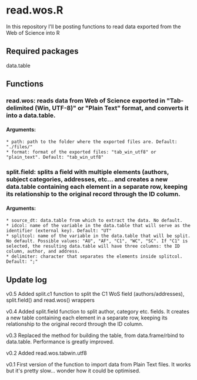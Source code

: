 # read.wos.R

In this repository I'll be posting functions to read data exported from the Web of Science into R

## Required packages

data.table

## Functions

### read.wos: reads data from Web of Science exported in "Tab-delimited (Win, UTF-8)" or "Plain Text" format, and converts it into a data.table. 
#### Arguments:
	* path: path to the folder where the exported files are. Default: "./files/"
	* format: format of the exported files: "tab_win_utf8" or "plain_text". Default: "tab_win_utf8"

### split.field: splits a field with multiple elements (authors, subject categories, addresses, etc... and creates a new data.table containing each element in a separate row, keeping its relationship to the original record through the ID column.
#### Arguments:
	* source_dt: data.table from which to extract the data. No default.
	* idcol: name of the variable in the data.table that will serve as the identifier (external key). Default: "UT"
	* splitcol: name of the variable in the data.table that will be split. No default. Possible values: "AU", "AF", "C1", "WC", "SC". If "C1" is selected, the resulting data.table will have three columns: the ID column, author, and address.
	* delimiter: character that separates the elements inside splitcol. Default: ";"

## Update log

v0.5	Added split.c1 function to split the C1 WoS field (authors/addresses), split.field() and read.wos() wrappers

v0.4    Added split.field function to split author, category etc. fields. It creates a new table containing each element in a separate row, keeping its relationship to the original record through the ID column.

v0.3	Replaced the method for building the table, from data.frame/rbind to data.table. Performance is greatly improved.

v0.2    Added read.wos.tabwin.utf8

v0.1	First version of the function to import data from Plain Text files. It works but it's pretty slow... wonder how it could be optimised.